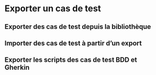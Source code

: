 # Exporter un cas de test

## Exporter des cas de test depuis la bibliothèque

## Importer des cas de test à partir d’un export

## Exporter les scripts des cas de test BDD et Gherkin
